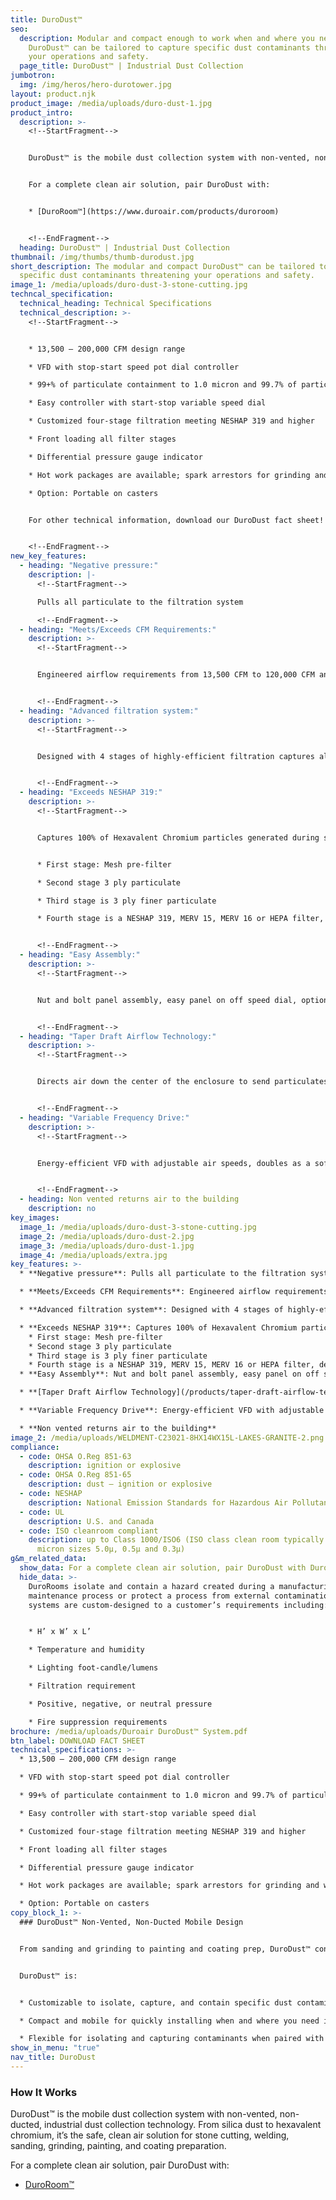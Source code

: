 ```yaml
---
title: DuroDust™
seo:
  description: Modular and compact enough to work when and where you need it,
    DuroDust™ can be tailored to capture specific dust contaminants threatening
    your operations and safety.
  page_title: DuroDust™ | Industrial Dust Collection
jumbotron:
  img: /img/heros/hero-durotower.jpg
layout: product.njk
product_image: /media/uploads/duro-dust-1.jpg
product_intro:
  description: >-
    <!--StartFragment-->


    DuroDust™ is the mobile dust collection system with non-vented, non-ducted, industrial dust collection technology. From silica dust to hexavalent chromium, it’s the safe, clean air solution for stone cutting, welding, sanding, grinding, painting, and coating preparation.


    For a complete clean air solution, pair DuroDust with:


    * [DuroRoom™](https://www.duroair.com/products/duroroom)


    <!--EndFragment-->
  heading: DuroDust™ | Industrial Dust Collection
thumbnail: /img/thumbs/thumb-durodust.jpg
short_description: The modular and compact DuroDust™ can be tailored to capture
  specific dust contaminants threatening your operations and safety.
image_1: /media/uploads/duro-dust-3-stone-cutting.jpg
techncal_specification:
  technical_heading: Technical Specifications
  technical_description: >-
    <!--StartFragment-->


    * 13,500 – 200,000 CFM design range

    * VFD with stop-start speed pot dial controller

    * 99+% of particulate containment to 1.0 micron and 99.7% of particulate to 0.3 micron

    * Easy controller with start-stop variable speed dial

    * Customized four-stage filtration meeting NESHAP 319 and higher

    * Front loading all filter stages

    * Differential pressure gauge indicator

    * Hot work packages are available; spark arrestors for grinding and welding

    * Option: Portable on casters


    For other technical information, download our DuroDust fact sheet!


    <!--EndFragment-->
new_key_features:
  - heading: "Negative pressure:"
    description: |-
      <!--StartFragment-->

      Pulls all particulate to the filtration system

      <!--EndFragment-->
  - heading: "Meets/Exceeds CFM Requirements:"
    description: >-
      <!--StartFragment-->


      Engineered airflow requirements from 13,500 CFM to 120,000 CFM and beyond, to achieve airflow from 50 FPM to over 150 FPM through the enclosure and ensure dust/smoke will not escape.


      <!--EndFragment-->
  - heading: "Advanced filtration system:"
    description: >-
      <!--StartFragment-->


      Designed with 4 stages of highly-efficient filtration captures all particulate to 1 micron and 99.7% of particulate to 0.3 micron.


      <!--EndFragment-->
  - heading: "Exceeds NESHAP 319:"
    description: >-
      <!--StartFragment-->


      Captures 100% of Hexavalent Chromium particles generated during surface preparation processes.


      * First stage: Mesh pre-filter

      * Second stage 3 ply particulate

      * Third stage is 3 ply finer particulate

      * Fourth stage is a NESHAP 319, MERV 15, MERV 16 or HEPA filter, depending upon requirements


      <!--EndFragment-->
  - heading: "Easy Assembly:"
    description: >-
      <!--StartFragment-->


      Nut and bolt panel assembly, easy panel on off speed dial, option for a lockable fused disconnect and C/UL/US Listed with a pre-wired control panel.


      <!--EndFragment-->
  - heading: "Taper Draft Airflow Technology:"
    description: >-
      <!--StartFragment-->


      Directs air down the center of the enclosure to send particulates to filter banks creating a regulated area.


      <!--EndFragment-->
  - heading: "Variable Frequency Drive:"
    description: >-
      <!--StartFragment-->


      Energy-efficient VFD with adjustable air speeds, doubles as a soft starter to eliminate the need for a motor starter.


      <!--EndFragment-->
  - heading: Non vented returns air to the building
    description: no
key_images:
  image_1: /media/uploads/duro-dust-3-stone-cutting.jpg
  image_2: /media/uploads/duro-dust-2.jpg
  image_3: /media/uploads/duro-dust-1.jpg
  image_4: /media/uploads/extra.jpg
key_features: >-
  * **Negative pressure**: Pulls all particulate to the filtration system

  * **Meets/Exceeds CFM Requirements**: Engineered airflow requirements from 13,500 CFM to 120,000 CFM and beyond, to achieve airflow  from 50 FPM to over 150 FPM through the enclosure and ensure dust/smoke will not escape.

  * **Advanced filtration system**: Designed with 4 stages of highly-efficient filtration captures all particulate to 1 micron and 99.7% of particulate to 0.3 micron.

  * **Exceeds NESHAP 319**: Captures 100% of Hexavalent Chromium particles generated during surface preparation processes.
    * First stage: Mesh pre-filter
    * Second stage 3 ply particulate
    * Third stage is 3 ply finer particulate
    * Fourth stage is a NESHAP 319, MERV 15, MERV 16 or HEPA filter, depending upon requirements
  * **Easy Assembly**: Nut and bolt panel assembly, easy panel on off speed dial, option for a lockable fused disconnect and C/UL/US Listed with a pre-wired control panel.

  * **[Taper Draft Airflow Technology](/products/taper-draft-airflow-technology/)**: Directs air down the center of the enclosure to send particulates to filter banks creating a regulated area.

  * **Variable Frequency Drive**: Energy-efficient VFD with adjustable air speeds, doubles as a soft starter to eliminate the need for a motor starter.

  * **Non vented returns air to the building**
image_2: /media/uploads/WELDMENT-C23021-8HX14WX15L-LAKES-GRANITE-2.png
compliance:
  - code: OHSA O.Reg 851-63
    description: ignition or explosive
  - code: OHSA O.Reg 851-65
    description: dust – ignition or explosive
  - code: NESHAP
    description: National Emission Standards for Hazardous Air Pollutants
  - code: UL
    description: U.S. and Canada
  - code: ISO cleanroom compliant
    description: up to Class 1000/ISO6 (ISO class clean room typically measures
      micron sizes 5.0µ, 0.5µ and 0.3µ)
g&m_related_data:
  show_data: For a complete clean air solution, pair DuroDust with DuroRoom.
  hide_data: >-
    DuroRooms isolate and contain a hazard created during a manufacturing and
    maintenance process or protect a process from external contamination. All
    systems are custom-designed to a customer’s requirements including:


    * H’ x W’ x L’

    * Temperature and humidity

    * Lighting foot-candle/lumens

    * Filtration requirement

    * Positive, negative, or neutral pressure

    * Fire suppression requirements
brochure: /media/uploads/Duroair DuroDust™ System.pdf
btn_label: DOWNLOAD FACT SHEET
technical_specifications: >-
  * 13,500 – 200,000 CFM design range

  * VFD with stop-start speed pot dial controller

  * 99+% of particulate containment to 1.0 micron and 99.7% of particulate to 0.3 micron

  * Easy controller with start-stop variable speed dial

  * Customized four-stage filtration meeting NESHAP 319 and higher

  * Front loading all filter stages

  * Differential pressure gauge indicator

  * Hot work packages are available; spark arrestors for grinding and welding

  * Option: Portable on casters
copy_block_1: >-
  ### DuroDust™ Non-Vented, Non-Ducted Mobile Design


  From sanding and grinding to painting and coating prep, DuroDust™ continuously filters your industry’s most troublesome dust contaminants without venting or ducting – when and where you need it.


  DuroDust™ is:


  * Customizable to isolate, capture, and contain specific dust contaminants, from aluminum dust to sanding composites

  * Compact and mobile for quickly installing when and where you need it to improve air quality, without disrupting current workflows

  * Flexible for isolating and capturing contaminants when paired with our [DuroRoom™](/products/duroroom) enclosure to shield cellular manufacturing processes
show_in_menu: "true"
nav_title: DuroDust
---
```

### How It Works

DuroDust™ is the mobile dust collection system with non-vented, non-ducted, industrial dust collection technology. From silica dust to hexavalent chromium, it’s the safe, clean air solution for stone cutting, welding, sanding, grinding, painting, and coating preparation.
 

For a complete clean air solution, pair DuroDust with:

* [DuroRoom™](/products/duroroom)
